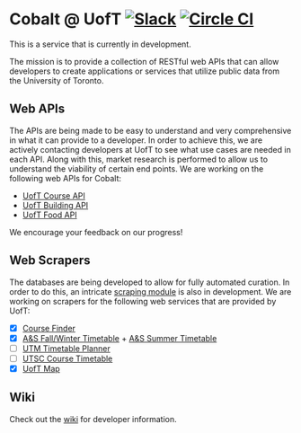 Cobalt @ UofT [![Slack][slackin-badge]][slackin] [![Circle CI][circleci-badge]][circleci]
=============
This is a service that is currently in development.

The mission is to provide a collection of RESTful web APIs that can allow developers to create applications or services that utilize public data from the University of Toronto.

Web APIs
----------
The APIs are being made to be easy to understand and very comprehensive in what it can provide to a developer. In order to achieve this, we are actively contacting developers at UofT to see what use cases are needed in each API. Along with this, market research is performed to allow us to understand the viability of certain end points. We are working on the following web APIs for Cobalt:

  - [UofT Course API](https://github.com/cobalt-io/cobalt/tree/master/api/courses)
  - [UofT Building API](https://github.com/cobalt-io/cobalt/tree/master/api/buildings)
  - [UofT Food API](https://github.com/cobalt-io/cobalt/tree/master/api/food)

We encourage your feedback on our progress!

Web Scrapers
---------------
The databases are being developed to allow for fully automated curation. In order to do this, an intricate [scraping module](https://github.com/cobalt-io/uoft-scrapers) is also in development. We are working on scrapers for the following web services that are provided by UofT:

 - [x] [Course Finder](http://coursefinder.utoronto.ca/) 
 - [x] [A&S Fall/Winter Timetable](http://www.artsandscience.utoronto.ca/ofr/timetable/winter/sponsors.htm) + [A&S Summer Timetable](http://www.artsandscience.utoronto.ca/ofr/timetable/summer/sponsors.htm)
 - [ ] [UTM Timetable Planner](https://student.utm.utoronto.ca/timetable/)
 - [ ] [UTSC Course Timetable](http://www.utsc.utoronto.ca/~registrar/scheduling/timetable)
 - [x] [UofT Map](http://map.utoronto.ca)

Wiki
----

Check out the [wiki](https://github.com/cobalt-io/cobalt/wiki) for developer information.

[slackin]: https://cobalt-slack.herokuapp.com/
[slackin-badge]: https://cobalt-slack.herokuapp.com/badge.svg
[circleci]: https://circleci.com/gh/cobalt-io/cobalt
[circleci-badge]: https://circleci.com/gh/cobalt-io/cobalt.svg?style=svg
